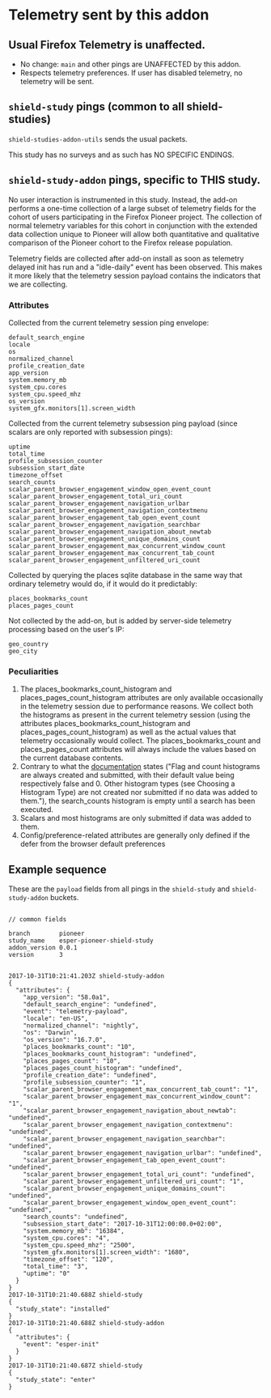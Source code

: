 # Telemetry sent by this addon

## Usual Firefox Telemetry is unaffected.

- No change: `main` and other pings are UNAFFECTED by this addon.
- Respects telemetry preferences.  If user has disabled telemetry, no telemetry will be sent.

## `shield-study` pings (common to all shield-studies)

`shield-studies-addon-utils` sends the usual packets.

This study has no surveys and as such has NO SPECIFIC ENDINGS.

## `shield-study-addon` pings, specific to THIS study.

No user interaction is instrumented in this study. Instead, the add-on performs a one-time collection of a large 
subset of telemetry fields for the cohort of users participating in the Firefox Pioneer project. The collection of 
normal telemetry variables for this cohort in conjunction with the extended data collection unique to Pioneer will 
allow both quantitative and qualitative comparison of the Pioneer cohort to the Firefox release population. 

Telemetry fields are collected after add-on install as soon as telemetry delayed init has run and a "idle-daily" event has been observed. 
This makes it more likely that the telemetry session payload contains the indicators that we are collecting. 

### Attributes

Collected from the current telemetry session ping envelope:

```
default_search_engine
locale
os
normalized_channel
profile_creation_date
app_version
system.memory_mb
system_cpu.cores
system_cpu.speed_mhz
os_version
system_gfx.monitors[1].screen_width
``` 

Collected from the current telemetry subsession ping payload (since scalars are only reported with subsession pings): 

```
uptime
total_time
profile_subsession_counter
subsession_start_date
timezone_offset
search_counts
scalar_parent_browser_engagement_window_open_event_count
scalar_parent_browser_engagement_total_uri_count
scalar_parent_browser_engagement_navigation_urlbar
scalar_parent_browser_engagement_navigation_contextmenu
scalar_parent_browser_engagement_tab_open_event_count
scalar_parent_browser_engagement_navigation_searchbar
scalar_parent_browser_engagement_navigation_about_newtab
scalar_parent_browser_engagement_unique_domains_count
scalar_parent_browser_engagement_max_concurrent_window_count
scalar_parent_browser_engagement_max_concurrent_tab_count
scalar_parent_browser_engagement_unfiltered_uri_count
``` 

Collected by querying the places sqlite database in the same way that ordinary telemetry would do, if it would do it predictably:

```
places_bookmarks_count
places_pages_count
``` 

Not collected by the add-on, but is added by server-side telemetry processing based on the user's IP:

```
geo_country
geo_city
``` 

### Peculiarities

1. The places_bookmarks_count_histogram and places_pages_count_histogram attributes are only available occasionally in the telemetry session due to performance reasons. We collect both the histograms as present in the current telemetry session (using the attributes places_bookmarks_count_histogram and places_pages_count_histogram) as well as the actual values that telemetry occasionally would collect. The places_bookmarks_count and places_pages_count attributes will always include the values based on the current database contents.
1. Contrary to what the [documentation](https://firefox-source-docs.mozilla.org/toolkit/components/telemetry/telemetry/data/main-ping.html) states ("Flag and count histograms are always created and submitted, with their default value being respectively false and 0. Other histogram types (see Choosing a Histogram Type) are not created nor submitted if no data was added to them."), the search_counts histogram is empty until a search has been executed.
1. Scalars and most histograms are only submitted if data was added to them.
1. Config/preference-related attributes are generally only defined if the defer from the browser default preferences

## Example sequence

These are the `payload` fields from all pings in the `shield-study` and `shield-study-addon` buckets.

```

// common fields

branch        pioneer
study_name    esper-pioneer-shield-study
addon_version 0.0.1
version       3


2017-10-31T10:21:41.203Z shield-study-addon
{
  "attributes": {
    "app_version": "58.0a1",
    "default_search_engine": "undefined",
    "event": "telemetry-payload",
    "locale": "en-US",
    "normalized_channel": "nightly",
    "os": "Darwin",
    "os_version": "16.7.0",
    "places_bookmarks_count": "10",
    "places_bookmarks_count_histogram": "undefined",
    "places_pages_count": "10",
    "places_pages_count_histogram": "undefined",
    "profile_creation_date": "undefined",
    "profile_subsession_counter": "1",
    "scalar_parent_browser_engagement_max_concurrent_tab_count": "1",
    "scalar_parent_browser_engagement_max_concurrent_window_count": "1",
    "scalar_parent_browser_engagement_navigation_about_newtab": "undefined",
    "scalar_parent_browser_engagement_navigation_contextmenu": "undefined",
    "scalar_parent_browser_engagement_navigation_searchbar": "undefined",
    "scalar_parent_browser_engagement_navigation_urlbar": "undefined",
    "scalar_parent_browser_engagement_tab_open_event_count": "undefined",
    "scalar_parent_browser_engagement_total_uri_count": "undefined",
    "scalar_parent_browser_engagement_unfiltered_uri_count": "1",
    "scalar_parent_browser_engagement_unique_domains_count": "undefined",
    "scalar_parent_browser_engagement_window_open_event_count": "undefined",
    "search_counts": "undefined",
    "subsession_start_date": "2017-10-31T12:00:00.0+02:00",
    "system.memory_mb": "16384",
    "system_cpu.cores": "4",
    "system_cpu.speed_mhz": "2500",
    "system_gfx.monitors[1].screen_width": "1680",
    "timezone_offset": "120",
    "total_time": "3",
    "uptime": "0"
  }
}
2017-10-31T10:21:40.688Z shield-study
{
  "study_state": "installed"
}
2017-10-31T10:21:40.688Z shield-study-addon
{
  "attributes": {
    "event": "esper-init"
  }
}
2017-10-31T10:21:40.687Z shield-study
{
  "study_state": "enter"
}